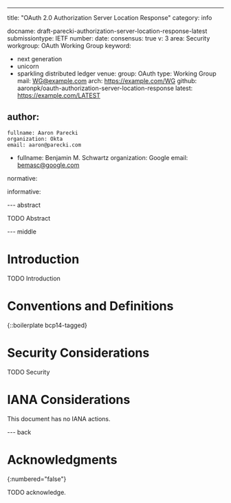 ---
title: "OAuth 2.0 Authorization Server Location Response"
category: info

docname: draft-parecki-authorization-server-location-response-latest
submissiontype: IETF
number:
date:
consensus: true
v: 3
area: Security
workgroup: OAuth Working Group
keyword:
 - next generation
 - unicorn
 - sparkling distributed ledger
venue:
  group: OAuth
  type: Working Group
  mail: WG@example.com
  arch: https://example.com/WG
  github: aaronpk/oauth-authorization-server-location-response
  latest: https://example.com/LATEST

author:
  -
    fullname: Aaron Parecki
    organization: Okta
    email: aaron@parecki.com
  -
    fullname: Benjamin M. Schwartz
    organization: Google
    email: bemasc@google.com

normative:

informative:


--- abstract

TODO Abstract


--- middle

# Introduction

TODO Introduction


# Conventions and Definitions

{::boilerplate bcp14-tagged}


# Security Considerations

TODO Security


# IANA Considerations

This document has no IANA actions.


--- back

# Acknowledgments
{:numbered="false"}

TODO acknowledge.
